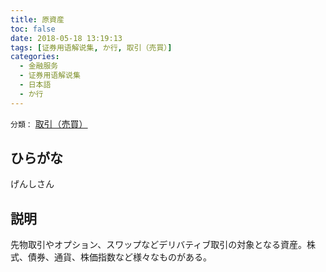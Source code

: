 ```yaml
---
title: 原資産
toc: false
date: 2018-05-18 13:19:13
tags: [证券用语解说集, か行, 取引（売買）]
categories:
  - 金融服务
  - 证券用语解说集
  - 日本語
  - か行
---
```


`分類：` [取引（売買）](/tags/取引（売買）/)

## ひらがな

げんしさん

## 説明

先物取引やオプション、スワップなどデリバティブ取引の対象となる資産。株式、債券、通貨、株価指数など様々なものがある。
